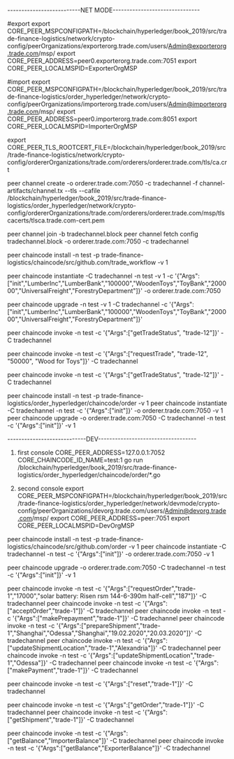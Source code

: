 --------------------------NET MODE-------------------------------

#export
export CORE_PEER_MSPCONFIGPATH=/blockchain/hyperledger/book_2019/src/trade-finance-logistics/network/crypto-config/peerOrganizations/exporterorg.trade.com/users/Admin@exporterorg.trade.com/msp/ 
export CORE_PEER_ADDRESS=peer0.exporterorg.trade.com:7051
export CORE_PEER_LOCALMSPID=ExporterOrgMSP

#import
export CORE_PEER_MSPCONFIGPATH=/blockchain/hyperledger/book_2019/src/trade-finance-logistics/order_hyperledger/network/crypto-config/peerOrganizations/importerorg.trade.com/users/Admin@importerorg.trade.com/msp/
export CORE_PEER_ADDRESS=peer0.importerorg.trade.com:8051
export CORE_PEER_LOCALMSPID=ImporterOrgMSP

export CORE_PEER_TLS_ROOTCERT_FILE=/blockchain/hyperledger/book_2019/src/trade-finance-logistics/network/crypto-config/ordererOrganizations/trade.com/orderers/orderer.trade.com/tls/ca.crt

 peer channel create -o orderer.trade.com:7050 -c tradechannel -f channel-artifacts/channel.tx   --tls --cafile /blockchain/hyperledger/book_2019/src/trade-finance-logistics/order_hyperledger/network/crypto-config/ordererOrganizations/trade.com/orderers/orderer.trade.com/msp/tlscacerts/tlsca.trade.com-cert.pem

peer channel join -b tradechannel.block
peer channel fetch config tradechannel.block -o orderer.trade.com:7050 -c tradechannel

peer chaincode install -n test -p trade-finance-logistics/chaincode/src/github.com/trade_workflow  -v 1

peer chaincode instantiate -C tradechannel -n test -v 1 -c '{"Args":["init","LumberInc","LumberBank","100000","WoodenToys","ToyBank","200000","UniversalFreight","ForestryDepartment"]}' -o orderer.trade.com:7050

peer chaincode upgrade -n test -v 1 -C tradechannel  -c '{"Args":["init","LumberInc","LumberBank","100000","WoodenToys","ToyBank","200000","UniversalFreight","ForestryDepartment"]}'


peer chaincode invoke -n test -c '{"Args":["getTradeStatus", "trade-12"]}' -C tradechannel

peer chaincode invoke -n test -c '{"Args":["requestTrade", "trade-12", "50000", "Wood for Toys"]}' -C tradechannel

peer chaincode invoke -n test -c '{"Args":["getTradeStatus", "trade-12"]}' -C tradechannel

peer chaincode install -n test -p trade-finance-logistics/order_hyperledger/chaincode/order  -v 1
peer chaincode instantiate -C tradechannel -n test -c '{"Args":["init"]}' -o orderer.trade.com:7050 -v 1
peer chaincode upgrade -o orderer.trade.com:7050 -C tradechannel -n test  -c '{"Args":["init"]}' -v 1



----------------------------DEV-----------------------------------

1) first console
CORE_PEER_ADDRESS=127.0.0.1:7052 CORE_CHAINCODE_ID_NAME=test:1 go run /blockchain/hyperledger/book_2019/src/trade-finance-logistics/order_hyperledger/chaincode/order/*.go

2) second console
export CORE_PEER_MSPCONFIGPATH=/blockchain/hyperledger/book_2019/src/trade-finance-logistics/order_hyperledger/network/devmode/crypto-config/peerOrganizations/devorg.trade.com/users/Admin@devorg.trade.com/msp/
export CORE_PEER_ADDRESS=peer:7051
export CORE_PEER_LOCALMSPID=DevOrgMSP

peer chaincode install -n test -p trade-finance-logistics/chaincode/src/github.com/order  -v 1
peer chaincode instantiate -C tradechannel -n test -c '{"Args":["init"]}' -o orderer.trade.com:7050 -v 1

peer chaincode upgrade -o orderer.trade.com:7050 -C tradechannel -n test  -c '{"Args":["init"]}' -v 1

 
peer chaincode invoke -n test -c '{"Args":["requestOrder","trade-1","17000","solar battery: Risen rsm 144-6-390m half-cell","187"]}' -C tradechannel
peer chaincode invoke -n test -c '{"Args":["acceptOrder","trade-1"]}' -C tradechannel
peer chaincode invoke -n test -c '{"Args":["makePrepayment","trade-1"]}' -C tradechannel
peer chaincode invoke -n test -c '{"Args":["prepareShipment","trade-1","Shanghai","Odessa","Shanghai","19.02.2020","20.03.2020"]}' -C tradechannel
peer chaincode invoke -n test -c '{"Args":["updateShipmentLocation","trade-1","Alexandria"]}' -C tradechannel
peer chaincode invoke -n test -c '{"Args":["updateShipmentLocation","trade-1","Odessa"]}' -C tradechannel
peer chaincode invoke -n test -c '{"Args":["makePayment","trade-1"]}' -C tradechannel

peer chaincode invoke -n test -c '{"Args":["reset","trade-1"]}' -C tradechannel

peer chaincode invoke -n test -c '{"Args":["getOrder","trade-1"]}' -C tradechannel
peer chaincode invoke -n test -c '{"Args":["getShipment","trade-1"]}' -C tradechannel

peer chaincode invoke -n test -c '{"Args":["getBalance","ImporterBalance"]}' -C tradechannel
peer chaincode invoke -n test -c '{"Args":["getBalance","ExporterBalance"]}' -C tradechannel 